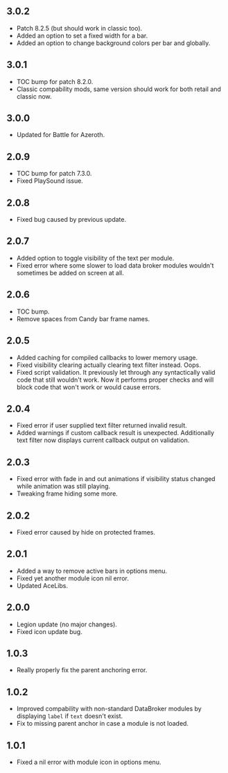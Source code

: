 ## 3.0.2
* Patch 8.2.5 (but should work in classic too).
* Added an option to set a fixed width for a bar.
* Added an option to change background colors per bar and globally.

## 3.0.1
* TOC bump for patch 8.2.0.
* Classic compability mods, same version should work for both retail and classic now.

## 3.0.0
* Updated for Battle for Azeroth.

## 2.0.9
* TOC bump for patch 7.3.0.
* Fixed PlaySound issue.

## 2.0.8
* Fixed bug caused by previous update.

## 2.0.7
* Added option to toggle visibility of the text per module.
* Fixed error where some slower to load data broker modules wouldn't sometimes be added on screen at all.

## 2.0.6
* TOC bump.
* Remove spaces from Candy bar frame names.

## 2.0.5
* Added caching for compiled callbacks to lower memory usage.
* Fixed visibility clearing actually clearing text filter instead. Oops.
* Fixed script validation. It previously let through any syntactically valid code that still wouldn't work. Now it performs proper checks and will block code that won't work or would cause errors.

## 2.0.4
* Fixed error if user supplied text filter returned invalid result.
* Added warnings if custom callback result is unexpected. Additionally text filter now displays current callback output on validation.

## 2.0.3
* Fixed error with fade in and out animations if visibility status changed while animation was still playing.
* Tweaking frame hiding some more.

## 2.0.2
* Fixed error caused by hide on protected frames.

## 2.0.1
* Added a way to remove active bars in options menu.
* Fixed yet another module icon nil error.
* Updated AceLibs.

## 2.0.0
* Legion update (no major changes).
* Fixed icon update bug.

## 1.0.3
* Really properly fix the parent anchoring error.

## 1.0.2
* Improved compability with non-standard DataBroker modules by displaying `label` if `text` doesn't exist.
* Fix to missing parent anchor in case a module is not loaded.

## 1.0.1
* Fixed a nil error with module icon in options menu.
